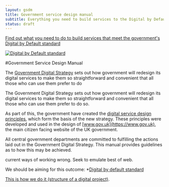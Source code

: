 ```yaml
---
layout: gsdm
title: Government service design manual
subtitle: Everything you need to build services to the Digital by Default standard
status: draft
---
```


<div class="home-page-hero"> 
  <a href="/standard.html">
  <p>Find out what you need to do to build services that meet the government's Digital by Default standard</p> 
  <img src="../assets/images/DbD-kitemark.png" alt="Digital by Default standard" />
  </a>
</div>

#Government Service Design Manual

The [Government Digital Strategy](http://publications.cabinetoffice.gov.uk/digital/) sets out how government will redesign its digital services to make them so straightforward and convenient that all those who can use them prefer to do 

The Government Digital Strategy sets out how government will redesign its digital services to make them so straightforward and convenient that all those who can use them prefer to do so. 

As part of this, the government have created the [digital service design principles](https://www.gov.uk/designprinciples), which form the basis of the new strategy. These principles were developed and used in the design of [www.gov.uk](https://www.gov.uk), the main citizen facing website of the UK government.

All central government departments are committed to fulfilling the actions laid out in the Government Digital Strategy.  This manual provides guidelines as to how this may be achieved.

current ways of working wrong. Seek to emulate best of web.


We should be aiming for this outcome: *[Digital by default standard](http://gsdm.herokuapp.com/standard)

[This is how we do it (structure of a digital project)](/guides-and-toolkits/phases).


